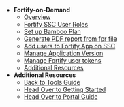 - **Fortify-on-Demand**
  - [Overview](fod/fortify-overview)
  - [Fortify SSC User Roles](fod/fortify-user-roles-and-permissions)
  - [Set up Bamboo Plan](fod/fortify-set-up-bamboo-plan)
  - [Generate PDF report from fpr file](fod/fortify-generate-pdf)
  - [Add users to Fortify App on SSC](https://docs.developer.tech.gov.sg/docs/ship-hats-documentation/#/manage-fortify-applications?id=manage-user-role-in-fortify-applications)
  - [Manage Application Version](fod/fortify-manage-application-version)
  - [Manage Fortify user tokens](fod/fortify-manage-user-tokens)
  - [Additional Resources](fod/fortify-additional-resources)
- **Additional Resources**
  - [Back to Tools Guide](https://docs.developer.tech.gov.sg/docs/ship-hats-tools-guide/#/tools-overview)
  - [Head Over to Getting Started](https://docs.developer.tech.gov.sg/docs/ship-hats-getting-started-guide/#/)
  - [Head Over to Portal Guide](https://docs.developer.tech.gov.sg/docs/ship-hats-portal-guide/#/ship-hats-portal-overview)